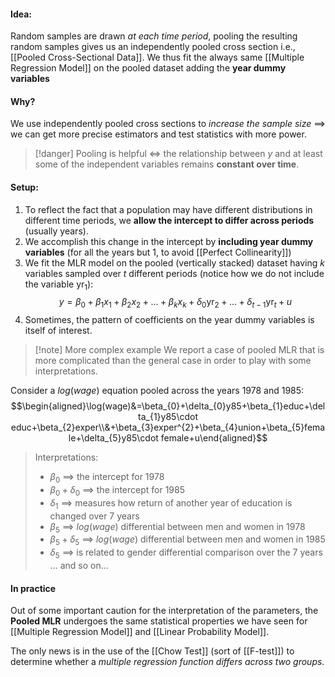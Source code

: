 #### Idea:
Random samples are drawn *at each time period*, pooling the resulting random samples gives us an independently pooled cross section i.e., [[Pooled Cross-Sectional Data]]. We thus fit the always same [[Multiple Regression Model]] on the pooled dataset adding the **year dummy variables**

#### Why?
We use independently pooled cross sections to *increase the sample size*
$\implies$ we can get more precise estimators and test statistics with more power.

>[!danger]
>Pooling is helpful $\iff$ the relationship between $y$ and at least some of the independent variables remains **constant over time**.

#### Setup:
1. To reflect the fact that a population may have different distributions in different time periods, we **allow the intercept to differ across periods** (usually years).
2. We accomplish this change in the intercept by **including year dummy variables** (for all the years but 1, to avoid [[Perfect Collinearity]])
3. We fit the MLR model on the pooled (vertically stacked) dataset having $k$ variables sampled over $t$ different periods (notice how we do not include the variable $\text{yr}_{1}$):
$$
y=\beta_0+\beta_1x_1+\beta_2x_2 + \dots + \beta_{k}x_{k} + \delta_{0}\text{yr}_{2}+ \dots+\delta_{t-1}\text{yr}_{t} +u
$$
4. Sometimes, the pattern of coefficients on the year dummy variables is itself of interest.

>[!note] More complex example
>We report a case of pooled MLR that is more complicated than the general case in order to play with some interpretations. 
>
Consider a $log(wage)$ equation pooled across the years 1978 and 1985: 
$$\begin{aligned}\log(wage)&=\beta_{0}+\delta_{0}y85+\beta_{1}educ+\delta_{1}y85\cdot educ+\beta_{2}exper\\&+\beta_{3}exper^{2}+\beta_{4}union+\beta_{5}female+\delta_{5}y85\cdot female+u\end{aligned}$$
> 
> Interpretations:
> - $\beta_{0}$ $\implies$ the intercept for 1978
> - $\beta_{0}+\delta_{0}$ $\implies$ the intercept for 1985
> - $\delta_{1}$ $\implies$ measures how return of another year of education is changed over 7 years
> - $\beta_{5}$ $\implies$ $log(wage)$ differential between men and women in 1978
> - $\beta_{5}+\delta_{5}$ $\implies$ $log(wage)$ differential between men and women in 1985
> - $\delta_{5}$ $\implies$ is related to gender differential comparison over the 7 years
> ... and so on...

#### In practice
Out of some important caution for the interpretation of the parameters, the **Pooled MLR** undergoes the same statistical properties we have seen for [[Multiple Regression Model]] and [[Linear Probability Model]].

The only news is in the use of the [[Chow Test]] (sort of [[F-test]]) to determine whether a *multiple regression function differs across two groups*.